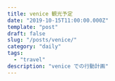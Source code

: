 ```yaml
---
title: venice 観光予定
date: "2019-10-15T11:00:00.000Z"
template: "post"
draft: false
slug: "/posts/venice/"
category: "daily"
tags:
  - "travel"
description: "venice での行動計画"
---
```


## 